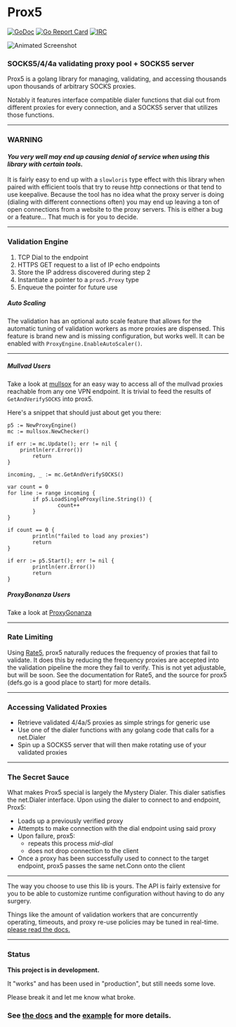 # Prox5

[![GoDoc](https://godoc.org/git.tcp.direct/kayos/prox5?status.svg)](https://pkg.go.dev/git.tcp.direct/kayos/prox5) [![Go Report Card](https://goreportcard.com/badge/github.com/yunginnanet/prox5)](https://goreportcard.com/report/github.com/yunginnanet/prox5) [![IRC](https://img.shields.io/badge/ircd.chat-%23tcpdirect-blue.svg)](ircs://ircd.chat:6697/#tcpdirect)

![Animated Screenshot](https://tcp.ac/i/3WRfz.gif)

### SOCKS5/4/4a validating proxy pool + SOCKS5 server


Prox5 is a golang library for managing, validating, and accessing thousands upon thousands of arbitrary SOCKS proxies.

Notably it features interface compatible dialer functions that dial out from different proxies for every connection, and a SOCKS5 server that utilizes those functions.

---

### WARNING

#### *You very well may end up causing denial of service when using this library with certain tools.*
It is fairly easy to end up with a `slowloris` type effect with this library when paired with efficient tools that try to reuse http connections or that tend to use keepalive. Because the tool has no idea what the proxy server is doing (dialing with different connections often) you may end up leaving a ton of open connections from a website to the proxy servers. This is either a bug or a feature... That much is for you to decide.

---

### Validation Engine

  1) TCP Dial to the endpoint
  2) HTTPS GET request to a list of IP echo endpoints
  3) Store the IP address discovered during step 2
  4) Instantiate a pointer to a `prox5.Proxy` type
  5) Enqueue the pointer for future use

##### Auto Scaling

The validation has an optional auto scale feature that allows for the automatic tuning of validation workers as more proxies are dispensed. This feature is brand new and is missing configuration, but works well. It can be enabled with `ProxyEngine.EnableAutoScaler()`.

---

##### Mullvad Users

Take a look at [mullsox](https://git.tcp.direct/kayos/mullsox) for an easy way to access all of the mullvad proxies reachable from any one VPN endpoint. It is trivial to feed the results of `GetAndVerifySOCKS` into prox5. 

Here's a snippet that should just about get you there:

```golang
p5 := NewProxyEngine()
mc := mullsox.NewChecker()

if err := mc.Update(); err != nil {
	println(err.Error())
        return
}

incoming, _ := mc.GetAndVerifySOCKS()

var count = 0
for line := range incoming {
        if p5.LoadSingleProxy(line.String()) {
                count++
        }
}

if count == 0 {
        println("failed to load any proxies")
        return
}

if err := p5.Start(); err != nil {
        println(err.Error())
        return
}
```

##### ProxyBonanza Users

Take a look at [ProxyGonanza](https://git.tcp.direct/kayos/proxygonanza)

---

### Rate Limiting

Using [Rate5](https://github.com/yunginnanet/Rate5), prox5 naturally reduces the frequency of proxies that fail to validate. It does this by reducing the frequency proxies are accepted into the validation pipeline the more they fail to verify. This is not yet adjustable, but will be soon. See the documentation for Rate5, and the source for prox5 (defs.go is a good place to start) for more details.

---

### Accessing Validated Proxies

 - Retrieve validated 4/4a/5 proxies as simple strings for generic use
 - Use one of the dialer functions with any golang code that calls for a net.Dialer
 - Spin up a SOCKS5 server that will then make rotating use of your validated proxies

---

### The Secret Sauce

What makes Prox5 special is largely the Mystery Dialer. This dialer satisfies the net.Dialer interface. Upon using the dialer to connect to and endpoint, Prox5:

- Loads up a previously verified proxy
- Attempts to make connection with the dial endpoint using said proxy
- Upon failure, prox5:
  - repeats this process *mid-dial*
  - does not drop connection to the client
- Once a proxy has been successfully used to connect to the target endpoint, prox5 passes the same net.Conn onto the client

---

The way you choose to use this lib is yours. The API is fairly extensive for you to be able to customize runtime configuration without having to do any surgery.

Things like the amount of validation workers that are concurrently operating, timeouts, and proxy re-use policies may be tuned in real-time. [please read the docs.](https://pkg.go.dev/git.tcp.direct/kayos/prox5)

---

### Status

**This project is in development.** 

It "works" and has been used in "production", but still needs some love.

Please break it and let me know what broke.

### **See [the docs](https://pkg.go.dev/git.tcp.direct/kayos/prox5) and the [example](example/main.go) for more details.**
